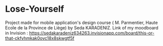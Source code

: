 # Lose-Yourself
Project made for mobile application's design course ( M. Parmentier, Haute Ecole de la Province de Liège) by Seda KARADENIZ. Link of my moodboard in Invision : https://sedakaradeniz634263.invisionapp.com/board/this-or-that-ckfvhmkak0ovc18x8skwgtf5f
